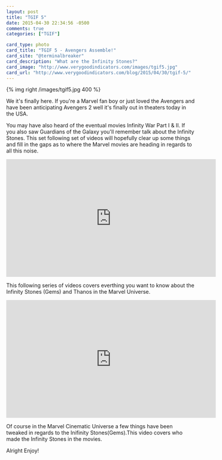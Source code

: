 ```yaml
---
layout: post
title: "TGIF 5"
date: 2015-04-30 22:34:56 -0500
comments: true
categories: ["TGIF"]

card_type: photo
card_title: "TGIF 5 - Avengers Assemble!"
card_site: "@terminalbreaker" 
card_description: "What are the Infinity Stones?"
card_image: "http://www.verygoodindicators.com/images/tgif5.jpg"
card_url: "http://www.verygoodindicators.com/blog/2015/04/30/tgif-5/"
---
```



{% img right /images/tgif5.jpg 400 %}

We it's finally here. If you're a Marvel fan boy or just loved the Avengers and
have been anticipating Avengers 2 well it's finally out in theaters today in the
USA. 

You may have also heard of the eventual movies Infinity War Part I & II. If you
also saw Guardians of the Galaxy you'll remember talk about the Infinity Stones.
This set following set of videos will hopefully clear up some things and fill in the gaps
as to where the Marvel movies are heading in regards to all this noise.


<div style="text-align:center;">
<iframe width="560" height="315" src="https://www.youtube.com/embed/MKbsIOagLkE?list=PLkU8R8coCrLdfGVt4uZzQxXycbNX4DwVh" frameborder="0" allowfullscreen></iframe>
</div>

This following series of videos covers everthing you want to know about the
Infinity Stones (Gems) and Thanos in the Marvel Universe.


<div style="text-align:center;">
<iframe width="560" height="315" src="https://www.youtube.com/embed/3e940DgnBUg" frameborder="0" allowfullscreen></iframe>
</div>

Of course in the Marvel Cinematic Universe a few things have been tweaked in regards
to the Inifinity Stones(Gems).This video covers who made the Infinity Stones in
the movies.

Alright Enjoy!